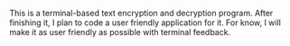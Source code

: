 This is a terminal-based text encryption and decryption program. After finishing it, I plan to code a user friendly application for it. For know, I will make it as user friendly as possible with terminal feedback.
